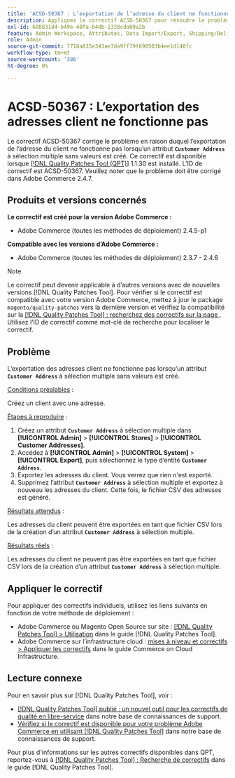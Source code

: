 ```yaml
---
title: 'ACSD-50367 : L’exportation de l’adresse du client ne fonctionne pas avec un attribut à sélection multiple'
description: Appliquez le correctif ACSD-50367 pour résoudre le problème Adobe Commerce en raison duquel l’exportation de l’adresse du client ne fonctionne pas lors de la création d’un attribut **’adresse du client** à sélection multiple.
exl-id: 688831d4-b49e-48fa-b4db-1328cda09a2b
feature: Admin Workspace, Attributes, Data Import/Export, Shipping/Delivery
role: Admin
source-git-commit: 7718a835e343ae7da9ff79f690503b4ee1d140fc
workflow-type: tm+mt
source-wordcount: '386'
ht-degree: 0%

---
```


# ACSD-50367 : L’exportation des adresses client ne fonctionne pas

Le correctif ACSD-50367 corrige le problème en raison duquel l’exportation de l’adresse du client ne fonctionne pas lorsqu’un attribut **`Customer Address`** à sélection multiple sans valeurs est créé. Ce correctif est disponible lorsque [[!DNL Quality Patches Tool (QPT)]](/help/announcements/adobe-commerce-announcements/magento-quality-patches-released-new-tool-to-self-serve-quality-patches.md) 1.1.30 est installé. L’ID de correctif est ACSD-50367. Veuillez noter que le problème doit être corrigé dans Adobe Commerce 2.4.7.

## Produits et versions concernés

**Le correctif est créé pour la version Adobe Commerce :**

* Adobe Commerce (toutes les méthodes de déploiement) 2.4.5-p1

**Compatible avec les versions d’Adobe Commerce :**

* Adobe Commerce (toutes les méthodes de déploiement) 2.3.7 - 2.4.6

>[!NOTE]
>
>Le correctif peut devenir applicable à d’autres versions avec de nouvelles versions [!DNL Quality Patches Tool]. Pour vérifier si le correctif est compatible avec votre version Adobe Commerce, mettez à jour le package `magento/quality-patches` vers la dernière version et vérifiez la compatibilité sur la [[!DNL Quality Patches Tool] : recherchez des correctifs sur la page ](https://experienceleague.adobe.com/tools/commerce-quality-patches/index.html?lang=fr). Utilisez l’ID de correctif comme mot-clé de recherche pour localiser le correctif.

## Problème

L’exportation des adresses client ne fonctionne pas lorsqu’un attribut **`Customer Address`** à sélection multiple sans valeurs est créé.

<u>Conditions préalables</u> :

Créez un client avec une adresse.

<u>Étapes à reproduire</u> :

1. Créez un attribut **`Customer Address`** à sélection multiple dans **[!UICONTROL Admin]** > **[!UICONTROL Stores]** > **[!UICONTROL Customer Addresses]**.
1. Accédez à **[!UICONTROL Admin]** > **[!UICONTROL System]** > **[!UICONTROL Export]**, puis sélectionnez le type d’entité **`Customer Address`**.
1. Exportez les adresses du client. Vous verrez que rien n&#39;est exporté.
1. Supprimez l’attribut **`Customer Address`** à sélection multiple et exportez à nouveau les adresses du client. Cette fois, le fichier CSV des adresses est généré.

<u>Résultats attendus</u> :

Les adresses du client peuvent être exportées en tant que fichier CSV lors de la création d’un attribut **`Customer Address`** à sélection multiple.

<u>Résultats réels</u> :

Les adresses du client ne peuvent pas être exportées en tant que fichier CSV lors de la création d’un attribut **`Customer Address`** à sélection multiple.

## Appliquer le correctif

Pour appliquer des correctifs individuels, utilisez les liens suivants en fonction de votre méthode de déploiement :

* Adobe Commerce ou Magento Open Source sur site : [[!DNL Quality Patches Tool] > Utilisation](https://experienceleague.adobe.com/docs/commerce-operations/tools/quality-patches-tool/usage.html?lang=fr) dans le guide [!DNL Quality Patches Tool].
* Adobe Commerce sur l’infrastructure cloud : [mises à niveau et correctifs > Appliquer les correctifs](https://experienceleague.adobe.com/docs/commerce-cloud-service/user-guide/develop/upgrade/apply-patches.html?lang=fr) dans le guide Commerce on Cloud Infrastructure.

## Lecture connexe

Pour en savoir plus sur [!DNL Quality Patches Tool], voir :

* [[!DNL Quality Patches Tool] publié : un nouvel outil pour les correctifs de qualité en libre-service](/help/announcements/adobe-commerce-announcements/magento-quality-patches-released-new-tool-to-self-serve-quality-patches.md) dans notre base de connaissances de support.
* [Vérifiez si le correctif est disponible pour votre problème Adobe Commerce en utilisant  [!DNL Quality Patches Tool]](/help/support-tools/patches-available-in-qpt-tool/check-patch-for-magento-issue-with-magento-quality-patches.md) dans notre base de connaissances de support.

Pour plus d&#39;informations sur les autres correctifs disponibles dans QPT, reportez-vous à [[!DNL Quality Patches Tool] : Recherche de correctifs](https://experienceleague.adobe.com/tools/commerce-quality-patches/index.html?lang=fr) dans le guide [!DNL Quality Patches Tool].
